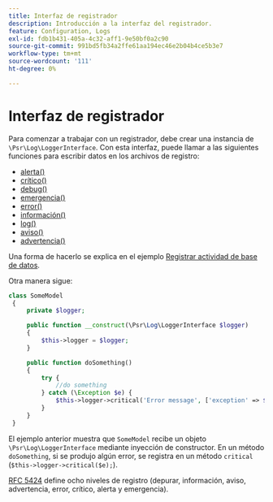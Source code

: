 ```yaml
---
title: Interfaz de registrador
description: Introducción a la interfaz del registrador.
feature: Configuration, Logs
exl-id: fdb1b431-405a-4c32-aff1-9e50bf0a2c90
source-git-commit: 991bd5fb34a2ffe61aa194ec46e2b04b4ce5b3e7
workflow-type: tm+mt
source-wordcount: '111'
ht-degree: 0%

---
```


# Interfaz de registrador

Para comenzar a trabajar con un registrador, debe crear una instancia de `\Psr\Log\LoggerInterface`. Con esta interfaz, puede llamar a las siguientes funciones para escribir datos en los archivos de registro:

- [alerta()](https://github.com/php-fig/log/blob/master/src/LoggerInterface.php#L43)
- [crítico()](https://github.com/php-fig/log/blob/master/src/LoggerInterface.php#L55)
- [debug()](https://github.com/php-fig/log/blob/master/src/LoggerInterface.php#L111)
- [emergencia()](https://github.com/php-fig/log/blob/master/src/LoggerInterface.php#L30)
- [error()](https://github.com/php-fig/log/blob/master/src/LoggerInterface.php#L66)
- [información()](https://github.com/php-fig/log/blob/master/src/LoggerInterface.php#L101)
- [log()](https://github.com/php-fig/log/blob/master/src/LoggerInterface.php#L122)
- [aviso()](https://github.com/php-fig/log/blob/master/src/LoggerInterface.php#L89)
- [advertencia()](https://github.com/php-fig/log/blob/master/src/LoggerInterface.php#L79)

Una forma de hacerlo se explica en el ejemplo [Registrar actividad de base de datos](../logs/database-activity.md).

Otra manera sigue:

```php
class SomeModel
 {
     private $logger;

     public function __construct(\Psr\Log\LoggerInterface $logger)
     {
         $this->logger = $logger;
     }

     public function doSomething()
     {
         try {
             //do something
         } catch (\Exception $e) {
             $this->logger->critical('Error message', ['exception' => $e]);
         }
     }
 }
```

El ejemplo anterior muestra que `SomeModel` recibe un objeto `\Psr\Log\LoggerInterface` mediante inyección de constructor. En un método `doSomething`, si se produjo algún error, se registra en un método `critical` (`$this->logger->critical($e);`).

[RFC 5424](https://datatracker.ietf.org/doc/html/rfc5424) define ocho niveles de registro (depurar, información, aviso, advertencia, error, crítico, alerta y emergencia).
